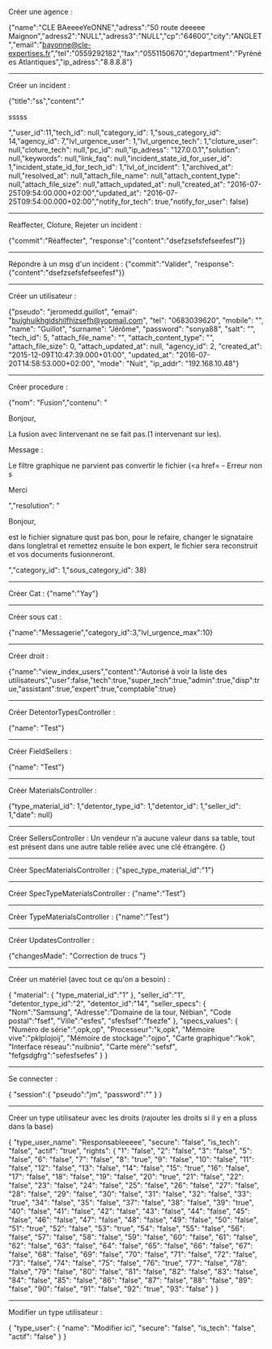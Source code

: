 Créer une agence :

{"name":"CLE BAeeeeYeONNE","adress":"50 route deeeee Maignon","adress2":"NULL","adress3":"NULL","cp":"64600","city":"ANGLET","email":"bayonne@cle-expertises.fr","tel":"0559292182","fax":"0551150670","department":"Pyrénées Atlantiques","ip_adress":"8.8.8.8"}


---


Créer un incident :

{"title":"ss","content":"<p>sssss</p>","user_id":11,"tech_id": null,"category_id": 1,"sous_category_id": 14,"agency_id": 7,"lvl_urgence_user": 1,"lvl_urgence_tech": 1,"cloture_user": null,"cloture_tech": null,"pc_id": null,"ip_adress": "127.0.0.1","solution": null,"keywords": null,"link_faq": null,"incident_state_id_for_user_id": 1,"incident_state_id_for_tech_id": 1,"lvl_of_incident": 1,"archived_at": null,"resolved_at": null,"attach_file_name": null,"attach_content_type": null,"attach_file_size": null,"attach_updated_at": null,"created_at": "2016-07-25T09:54:00.000+02:00","updated_at": "2016-07-25T09:54:00.000+02:00","notify_for_tech": true,"notify_for_user": false}


---

Reaffecter, Cloture, Rejeter un incident :

{"commit":"Réaffecter", "response":{"content":"dsefzsefsfefseefesf"}}

---

Répondre à un msg d'un incident :
{"commit":"Valider", "response":{"content":"dsefzsefsfefseefesf"}}


---

Créer un utilisateur :

{"pseudo": "jeromedd.guillot", "email": "bujghuikhgidshilfhizsefh@yopmail.com", "tel": "0683039620", "mobile": "", "name": "Guillot", "surname": "Jérôme", "password": "sonya88", "salt": "", "tech_id": 5, "attach_file_name": "", "attach_content_type": "", "attach_file_size": 0, "attach_updated_at": null, "agency_id": 2, "created_at": "2015-12-09T10:47:39.000+01:00", "updated_at": "2016-07-20T14:58:53.000+02:00", "mode": "Nuit", "ip_addr": "192.168.10.48"}


---

Créer procedure :

{"nom": "Fusion","contenu": "<p>Bonjour,</p> <p>La fusion avec lintervenant ne se fait pas.(1 intervenant sur les).</p> <p>Message :</p> <p>Le filtre graphique ne parvient pas  convertir le fichier (<a href= - Erreur non s</p> <p>Merci</p> ","resolution": "<p>Bonjour,</p> <p>est le fichier signature qust pas bon, pour le refaire, changer le signataire dans longletral et remettez ensuite le bon expert, le fichier sera reconstruit et vos documents fusionneront.</p> ","category_id": 1,"sous_category_id": 38}


---

Créer Cat :
{"name":"Yay"}

---

Créer sous cat :

{"name":"Messagerie","category_id":3,"lvl_urgence_max":10}


---

Créer droit :

{"name":"view_index_users","content":"Autorisé à voir la liste des utilisateurs","user":false,"tech":true,"super_tech":true,"admin":true,"disp":true,"assistant":true,"expert":true,"comptable":true}

---

Créer DetentorTypesController :

{"name": "Test"}

---

Créer FieldSellers :

{"name": "Test"}

---

Créer MaterialsController :

{"type_material_id": 1,"detentor_type_id": 1,"detentor_id": 1,"seller_id": 1,"date": null}

---

Créer SellersController :
Un vendeur n'a aucune valeur dans sa table, tout est présent dans une autre table reliée avec une clé étrangère.
{}

---

Créer SpecMaterialsController :
{"spec_type_material_id":"1"}

---

Créer SpecTypeMaterialsController :
{"name":"Test"}


---

Créer TypeMaterialsController :
{"name":"Test"}

---

Créer UpdatesController :

{"changesMade": "Correction de trucs "}


---

Créer un matériel (avec tout ce qu'on a besoin) :

{
  "material":
    {
      "type_material_id":"1"
    },
  "seller_id":"1",
  "detentor_type_id":"2",
  "detentor_id":"14",
  "seller_specs":
    {
      "Nom":"Samsung",
      "Adresse":"Domaine de la tour, Nébian",
      "Code postal":"fsef",
      "Ville":"esfes",
      "sfesfsef":"fsezfe"
    },
  "specs_values":
    {
    "Numéro de série":",opk,op",
    "Processeur":"k,opk",
    "Mémoire vive":"pklplojoij",
    "Mémoire de stockage":"ojpo",
    "Carte graphique":"kok",
    "Interface réseau":"nuibnio",
    "Carte mère":"sefsf",
    "fefgsdgfrg":"sefesfsefes"
    }
}



---


Se connecter :

{
  "session":{
    "pseudo":"jm",
    "password":""
  }
}


---

Créer un type utilisateur avec les droits (rajouter les droits si il y en a pluss dans la base)

{
  "type_user_name": "Responsableeeee", "secure": "false", "is_tech": "false", "actif": "true",
  "rights": {
    "1": "false",
    "2": "false",
    "3": "false",
    "5": "false",
    "6": "false",
    "7": "false",
    "8": "true",
    "9": "false",
    "10": "false",
    "11": "false",
    "12": "false",
    "13": "false",
    "14": "false",
    "15": "true",
    "16": "false",
    "17": "false",
    "18": "false",
    "19": "false",
    "20": "true",
    "21": "false",
    "22": "false",
    "23": "false",
    "24": "false",
    "25": "false",
    "26": "false",
    "27": "false",
    "28": "false",
    "29": "false",
    "30": "false",
    "31": "false",
    "32": "false",
    "33": "true",
    "34": "false",
    "35": "false",
    "37": "false",
    "38": "false",
    "39": "true",
    "40": "false",
    "41": "false",
    "42": "false",
    "43": "false",
    "44": "false",
    "45": "false",
    "46": "false",
    "47": "false",
    "48": "false",
    "49": "false",
    "50": "false",
    "51": "true",
    "52": "false",
    "53": "true",
    "54": "false",
    "55": "false",
    "56": "false",
    "57": "false",
    "58": "false",
    "59": "false",
    "60": "false",
    "61": "false",
    "62": "false",
    "63": "false",
    "64": "false",
    "65": "false",
    "66": "false",
    "67": "false",
    "68": "false",
    "69": "false",
    "70": "false",
    "71": "false",
    "72": "false",
    "73": "false",
    "74": "false",
    "75": "false",
    "76": "true",
    "77": "false",
    "78": "false",
    "79": "false",
    "80": "false",
    "81": "false",
    "82": "false",
    "83": "false",
    "84": "false",
    "85": "false",
    "86": "false",
    "87": "false",
    "88": "false",
    "89": "false",
    "90": "false",
    "91": "false",
    "92": "true",
    "93": "false"
  }
}



---


Modifier un type utilisateur :

{
  "type_user": {
    "name": "Modifier ici",
    "secure": "false",
    "is_tech": "false",
    "actif": "false"
    }
}
